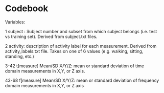 # Codebook
Variables:

1   subject : Subject number and subset from which subject belongs (i.e. test vs training set).  Derived from subject.txt files.  

2	activity: description of activity label for each measurement.  Derived from activity_labels.txt file.  Takes on one of 6 values (e.g. walking, sitting, standing, etc.)

3-42 t[measure] Mean/SD X/Y/Z: mean or standard deviation of time domain measurements in X,Y, or Z axis.

43-68 f[measure] Mean/SD X/Y/Z: mean or standard deviation of frequency domain measurements in X,Y, or Z axis
